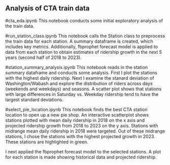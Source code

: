## Analysis of CTA train data


#cta_eda.ipynb
This notebook conducts some initial exploratory analysis of the train data.


#run_station_class.ipynb
This notebook calls the Station class to preprocess the train data for each station. A summary dataframe is created, which includes key metrics. Additionally, fbprophet forecast model is applied to data from each station to obtain estimates of ridership growth in the next 5 years (second half of 2018 to 2023).


#station_summary_analysis.ipynb
This notebook reads in the station summary dataframe and conducts some analysis. First I plot the stations with the highest daily ridership. Next I examine the stanard deviation of Washington/Wabash and explore the distribution of riders across days (weekends and weekdays) and seasons. A scatter plot shows that stations with large differences in Saturday vs. Weekday ridership tend to have the largest standard deviations.

#select_pie_location.ipynb
This notebook finds the best CTA station location to open up a new pie shop. An interactive scatterplot shows stations plotted with mean daily ridership in 2018 on the x axis and projected ridership growth from 2018 to 2023 on the y axis. Stations with midrange mean daily ridership in 2018 were targeted. Out of these midrange stations, I chose the stations with the highest projected growth in 2023. These stations are highlighted in green.

I next applied the fbprophet forecast model to the selected stations. A plot for each station is made showing historical data and projected ridership.
